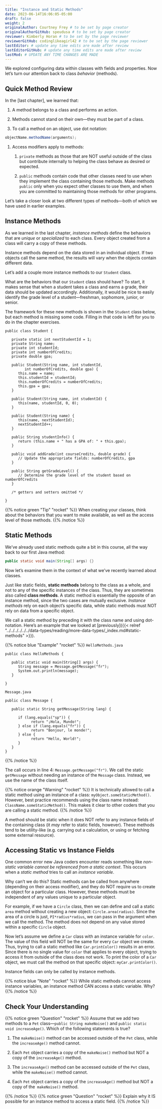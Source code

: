 ```yaml
---
title: "Instance and Static Methods"
date: 2023-06-14T16:06:05-05:00
draft: false
weight: 2
originalAuthor: Courtney Frey # to be set by page creator
originalAuthorGitHub: speudusa # to be set by page creator
reviewer: Kimberly Horan # to be set by the page reviewer
reviewerGitHub: codinglikeagirl42 # to be set by the page reviewer
lastEditor: # update any time edits are made after review
lastEditorGitHub: # update any time edits are made after review
lastMod: # UPDATE ANY TIME CHANGES ARE MADE
---
```


We explored configuring data within classes with fields and properties. Now let’s turn our attention back to class _behavior_ (methods).

## Quick Method Review
<!-- TODO: Link once classes chapter is added -->
In the [last chapter], we learned that:

1. A method belongs to a class and performs an action.

1. Methods cannot stand on their own—they must be part of a class.

1. To call a method on an object, use dot notation:

```java
objectName.methodName(arguments);
```

1. Access modifiers apply to methods:

   1. `private` methods as those that are NOT useful outside of the class but contribute internally to helping the class behave as desired or expected.

   1. `public` methods contain code that other classes need to use when they implement the class containing those methods. Make methods `public` only when you expect other classes to use them, and when you are committed to maintaining those methods for other programs.

Let’s take a closer look at two different types of methods—both of which we have used in earlier examples.

## Instance Methods
As we learned in the last chapter, _instance methods_ define the behaviors that are _unique_ or _specialized_ to each class. Every object created from a class will carry a copy of these methods.

Instance methods depend on the data stored in an individual object. If two objects call the same method, the results will vary when the objects contain different data.

Let’s add a couple more instance methods to our `Student` class.

What are the behaviors that our `Student` class should have? To start, it makes sense that when a student takes a class and earns a grade, their data should be updated accordingly. Additionally, it would be nice to easily identify the grade level of a student—freshman, sophomore, junior, or senior.

The framework for these new methods is shown in the `Student` class below, but each method is missing some code. Filling in that code is left for you to do in the chapter exercises.

```java{linenos=table,hl_lines=[],linenostart=1}
public class Student {

   private static int nextStudentId = 1;
   private String name;
   private int studentId;
   private int numberOfCredits;
   private double gpa;

   public Student(String name, int studentId,
         int numberOfCredits, double gpa) {
      this.name = name;
      this.studentId = studentId;
      this.numberOfCredits = numberOfCredits;
      this.gpa = gpa;
   }

   public Student(String name, int studentId) {
      this(name, studentId, 0, 0);
   }

   public Student(String name) {
      this(name, nextStudentId);
      nextStudentId++;
   }

   public String studentInfo() {
      return (this.name + " has a GPA of: " + this.gpa);
   }

   public void addGrade(int courseCredits, double grade) {
      // Update the appropriate fields: numberOfCredits, gpa
   }

   public String getGradeLevel() {
      // Determine the grade level of the student based on numberOfCredits
   }

   /* getters and setters omitted */

}
```

{{% notice green "Tip" "rocket" %}} 
 When creating your classes, think about the behaviors that you want to make available, as well as the access level of those methods.
{{% /notice %}}

## Static Methods

We’ve already used static methods quite a bit in this course, all the way back to our first Java method:

```java
public static void main(String[] args) {}
```

Now let’s examine them in the context of what we’ve recently learned about classes.

Just like static fields, **static methods** belong to the class as a whole, and not to any of the specific instances of the class. Thus, they are sometimes also called **class methods**. A static method is essentially the opposite of an instance method, since the two cases are mutually exclusive. _Instance methods_ rely on each object’s specific data, while static methods must NOT rely on data from a specific object.

We call a static method by preceding it with the class name and using dot-notation. Here’s an example that we looked at [previously]({{< relref "../../../../../../data-types/reading/more-data-types/_index.md#static-methods" >}}).

{{% notice blue "Example" "rocket" %}} 
 `HelloMethods.java`
```java{linenos=table,hl_lines=[],linenostart=1}
public class HelloMethods {

   public static void main(String[] args) {
      String message = Message.getMessage("fr");
      System.out.println(message);
   }

}
```

 `Message.java`
```java{linenos=table,hl_lines=[],linenostart=1}
public class Message {

   public static String getMessage(String lang) {

      if (lang.equals("sp")) {
            return "¡Hola, Mundo!";
      } else if (lang.equals("fr")) {
            return "Bonjour, le monde!";
      } else {
            return "Hello, World!";
      }
   }
}
```
{{% /notice %}}

The call occurs in line 4: `Message.getMessage("fr")`. We call the static `getMessage` without needing an instance of the `Message` class. Instead, we use the name of the class itself.

{{% notice orange "Warning" "rocket" %}} 
 It is technically allowed to call a static method using an instance of a class: `myObject.someStaticMethod()`. However, best practice recommends using the class name instead: `ClassName.someStaticMethod()`. This makes it clear to other coders that you are calling a static method.
{{% /notice %}}

A method should be static when it does NOT refer to any instance fields of the containing class (it _may_ refer to static fields, however). These methods tend to be utility-like (e.g. carrying out a calculation, or using or fetching some external resource).

## Accessing Static vs Instance Fields

One common error new Java coders encounter reads something like _non-static variable cannot be referenced from a static context_. This occurs when a _static method_ tries to call an _instance variable_.

Why can’t we do this? Static methods can be called from anywhere (depending on their access modifier), and they do NOT require us to create an object for a particular class. However, these methods must be independent of any values unique to a particular object.

For example, if we have a `Circle` class, then we can define and call a static `area` method without creating a new object: `Circle.area(radius)`. Since the area of a circle is just, `PI*radius*radius`, we can pass in the argument when we call the method. The method does not depend on any value stored within a specific `Circle` object.

Now let’s assume we define a `Car` class with an instance variable for `color`. The value of this field will NOT be the same for every `Car` object we create. Thus, trying to call a static method like `Car.printColor()` results in an error. Since there is no single value for `color` that applies to every object, trying to access it from outside of the class does not work. To print the color of a `Car` object, we must call the method on that specific object: `myCar.printColor()`.

Instance fields can only be called by instance methods.

{{% notice blue "Note" "rocket" %}} 
 While static methods cannot access instance variables, an instance method CAN access a static variable. Why?
{{% /notice %}}




## Check Your Understanding

{{% notice green  "Question" "rocket" %}} 
 Assume that we add two methods to a `Pet` class—`public String makeNoise()` and `public static void increaseAge()`. Which of the following statements is true?

1. The `makeNoise()` method can be accessed outside of the `Pet` class, while the `increaseAge()` method cannot.

1. Each `Pet` object carries a copy of the `makeNoise()` method but NOT a copy of the `increaseAge()` method.

1. The `increaseAge()` method can be accessed outside of the `Pet` class, while the `makeNoise()` method cannot.

1. Each `Pet` object carries a copy of the `increaseAge()` method but NOT a copy of the` makeNoise()` method.

<!-- ans: 2 -->
{{% /notice %}}
{{% notice green  "Question" "rocket" %}} 
 Explain why it IS possible for an instance method to access a static field.
{{% /notice %}}
